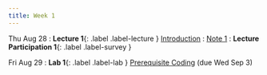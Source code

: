```yaml
---
title: Week 1
---
```


Thu Aug 28
: **Lecture 1**{: .label .label-lecture } [Introduction](_lectures/lec01)
    : [Note 1](https://ds100.org/course-notes/intro_lec/introduction.html)
: **Lecture Participation 1**{: .label .label-survey } 

Fri Aug 29
: **Lab 1**{: .label .label-lab } [Prerequisite Coding](https://data100.datahub.berkeley.edu/) (due Wed Sep 3)
